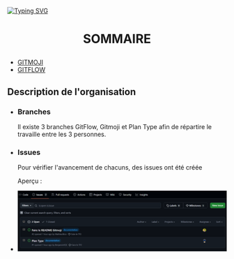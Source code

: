 [![Typing SVG](https://readme-typing-svg.herokuapp.com?font=Fira+Code&size=50&duration=4000&pause=1500&color=9941C0&width=435&height=100&lines=MINI+COURS)](https://github.com/MathieuNico/MDSB3-TP2/tree/plan-type)

# <p align="center">SOMMAIRE</p>

- [GITMOJI](gitmoji/gitmoji.md)
- [GITFLOW](git_flow/git_flow.md)

## Description de l'organisation

- ### Branches

  Il existe 3 branches GitFlow, Gitmoji et Plan Type afin de répartire le travaille entre les 3 personnes.

- ### Issues

  Pour vérifier l'avancement de chacuns, des issues ont été créée

  Aperçu :

- ![Cover](images/Issues.png)
